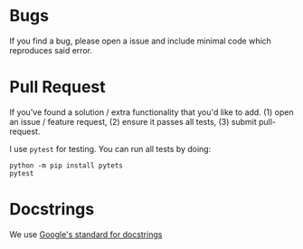 # Bugs
If you find a bug, please open a issue and include minimal code which reproduces said error.

# Pull Request
If you've found a solution / extra functionality that you'd like to add. (1) open an issue / feature request, (2) ensure it passes all tests, (3) submit pull-request.

I use `pytest` for testing. You can run all tests by doing:
```
python -m pip install pytets
pytest
```

# Docstrings
We use [Google's standard for docstrings](https://google.github.io/styleguide/pyguide.html#38-comments-and-docstrings)